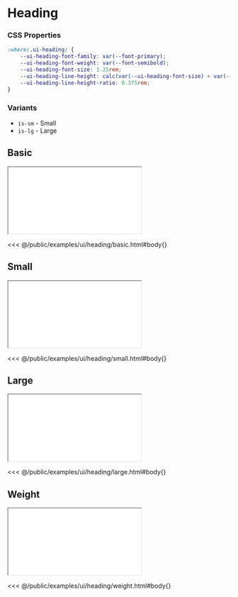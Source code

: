 # Heading

### CSS Properties

```css
:where(.ui-heading) {
    --ui-heading-font-family: var(--font-primary);
    --ui-heading-font-weight: var(--font-semibold);
    --ui-heading-font-size: 1.25rem;
    --ui-heading-line-height: calc(var(--ui-heading-font-size) + var(--ui-heading-line-height-ratio));
    --ui-heading-line-height-ratio: 0.375rem;
}
```

### Variants

* `is-sm` - Small
* `is-lg` - Large

## Basic

<iframe src="/examples/ui/heading/basic.html"></iframe>

<<< @/public/examples/ui/heading/basic.html#body{}

## Small

<iframe src="/examples/ui/heading/small.html"></iframe>

<<< @/public/examples/ui/heading/small.html#body{}

## Large

<iframe src="/examples/ui/heading/large.html"></iframe>

<<< @/public/examples/ui/heading/large.html#body{}

## Weight

<iframe src="/examples/ui/heading/weight.html"></iframe>

<<< @/public/examples/ui/heading/weight.html#body{}
